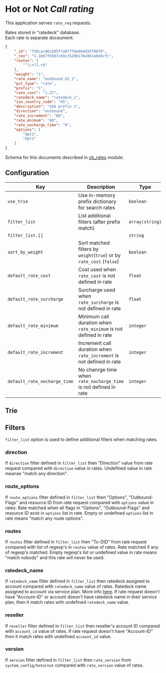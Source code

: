 
# Hot or Not *Call rating*

This application serves `rate_req` requests.

Rates stored in "ratedeck" database.  
Each rate is separate doceument:
```JSON
{
    "_id": "f36cac061205f7a0f7fde6b4d3370bf9",
    "_rev": "1-1b67fb507c69c35200178a9b1e0e6cfc",
    "routes": [
        "^\\+?1.+$"
    ],
    "weight": "1",
    "rate_name": "outbound_US_1",
    "pvt_type": "rate",
    "prefix": "1",
    "rate_cost": "1.27",
    "ratedeck_name": "ratedeck_1",
    "iso_country_code": "US",
    "description": "USA prefix 1",
    "direction": "outbound",
    "rate_increment": "60",
    "rate_mnimum": "60",
    "rate_nocharge_time": "0",
    "options": [
        "Opt1",
        "Opt2"
    ]
}
```

Schema for this documents described in [cb_rates](../../crossbar/doc/rates.md) module.

## Configuration

Key | Description | Type | Default
--- | ----------- | ---- | -------
`use_trie` | Use in-memory prefix dictionary for search rates | `boolean` | `false`
`filter_list` | List additional filters (after prefix match) | `array(string)` | `["direction", "route_options", "routes"]`
`filter_list.[]` |  | `string` |
`sort_by_weight` | Sort matched filters by `weight`(`true`) or by `rate_cost` (`false`) | `boolean` | `true`
`default_rate_cost` | Cost used when `rate_cost` is not defined in rate | `float` | `0.0`
`default_rate_surcharge` | Surcharge used when `rate_surcharge` is not defined in rate | `float` | `0.0`
`default_rate_minimum` | Minimum call duration when `rate_minimum` is not defined in rate | `integer` | `60`
`default_rate_increment` | Increment call duration when `rate_increment` is not defined in rate | `integer` | `60`
`default_rate_nocharge_time` | No chanrge time when `rate_nocharge_time`  is not defined in rate | `integer` | `0`

## Trie

## Filters

`filter_list` option is used to define additional filters when matching rates.

### direction

If `direction` filter defined in `filter_list` then "Direction" value from rate request compared with `direction` value in rates. Undefined value in rate meanse "match any direction".

### route_options

If `route_options` filter defined in `filter_list` then "Options", "Outbound-Flags" and resource ID from rate request compared with `options` value in rates. Rate matched when all flags in "Options", "Outbound-Flags" and resource ID exist in `options` list in rate. Empty or undefined `options` list in rate means "match any route options".

### routes

If `routes` filter defined in `filter_list` then "To-DID" from rate request compared with list of regexp's in `routes` value of rates. Rate matched if any of regexp's matched. Empty regexp's list or undefined value in rate means "match nobody" and this rate will never be used.

### ratedeck_name

If `ratedeck_name` filter defined in `filter_list` then ratedeck assigned to account compared with `ratedeck_name` value of rates. Ratedeck name assigned to account via service plan. More info [here](../../../core/kazoo_services/doc/ratedeck.md). If rate request doesn't have "Account-ID" or account doesn't have ratedeck name in their service plan, then it match rates with undefined `ratedeck_name` value.

### reseller

If `reseller` filter defined in `filter_list` then reseller's account ID compared  with `account_id` value of rates. If rate request doesn't have "Account-ID" then it match rates with undefined `account_id` value.

### version

If `version` filter defined in `filter_list` then `rate_version` from `system_config/hotornot` compared with `rate_version` value of rates.
